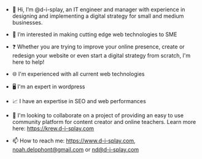 - 👋 Hi, I’m @d-i-splay, an IT engineer and manager with experience in designing and implementing a digital strategy for small and medium businesses.

- 👀 I’m interested in making cutting edge web technologies to SME
- ❓ Whether you are trying to improve your online presence, create or redesign your website or even start a digital strategy from scratch, I'm here to help!
- 🌐 I'm experienced with all current web technologies
- 🖥️ I'm an expert in wordpress
- 📈 I have an expertise in SEO and web performances

- 💞️ I'm looking to collaborate on a project of providing an easy to use community platform for content creator and online teachers. Learn more here: https://krew.d-i-splay.com
- 📫 How to reach me: https://www.d-i-splay.com, noah.delophont@gmail.com or nd@d-i-splay.com

